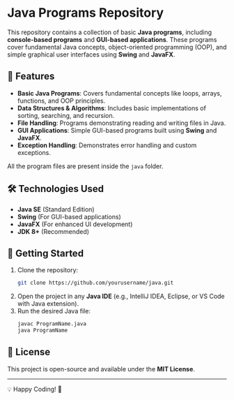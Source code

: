 # Java Programs Repository

This repository contains a collection of basic **Java programs**, including **console-based programs** and **GUI-based applications**. These programs cover fundamental Java concepts, object-oriented programming (OOP), and simple graphical user interfaces using **Swing** and **JavaFX**.

## 📌 Features
- **Basic Java Programs**: Covers fundamental concepts like loops, arrays, functions, and OOP principles.
- **Data Structures & Algorithms**: Includes basic implementations of sorting, searching, and recursion.
- **File Handling**: Programs demonstrating reading and writing files in Java.
- **GUI Applications**: Simple GUI-based programs built using **Swing** and **JavaFX**.
- **Exception Handling**: Demonstrates error handling and custom exceptions.

All the program files are present inside the `java` folder.

## 🛠 Technologies Used
- **Java SE** (Standard Edition)
- **Swing** (For GUI-based applications)
- **JavaFX** (For enhanced UI development)
- **JDK 8+** (Recommended)

## 🚀 Getting Started
1. Clone the repository:
   ```bash
   git clone https://github.com/yourusername/java.git
   ```
2. Open the project in any **Java IDE** (e.g., IntelliJ IDEA, Eclipse, or VS Code with Java extension).
3. Run the desired Java file:
   ```bash
   javac ProgramName.java
   java ProgramName
   ```

## 📜 License
This project is open-source and available under the **MIT License**.

---
💡 Happy Coding! 🚀

